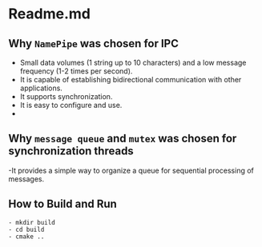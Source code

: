 # Readme.md

## Why `NamePipe` was chosen for IPC
- Small data volumes (1 string up to 10 characters) and a low message frequency (1-2 times per second).
- It is capable of establishing bidirectional communication with other applications.
- It supports synchronization.
- It is easy to configure and use.
- 
## Why `message queue` and `mutex` was chosen for synchronization threads
-It provides a simple way to organize a queue for sequential processing of messages.

## How to Build and Run
````
- mkdir build
- cd build
- cmake ..

